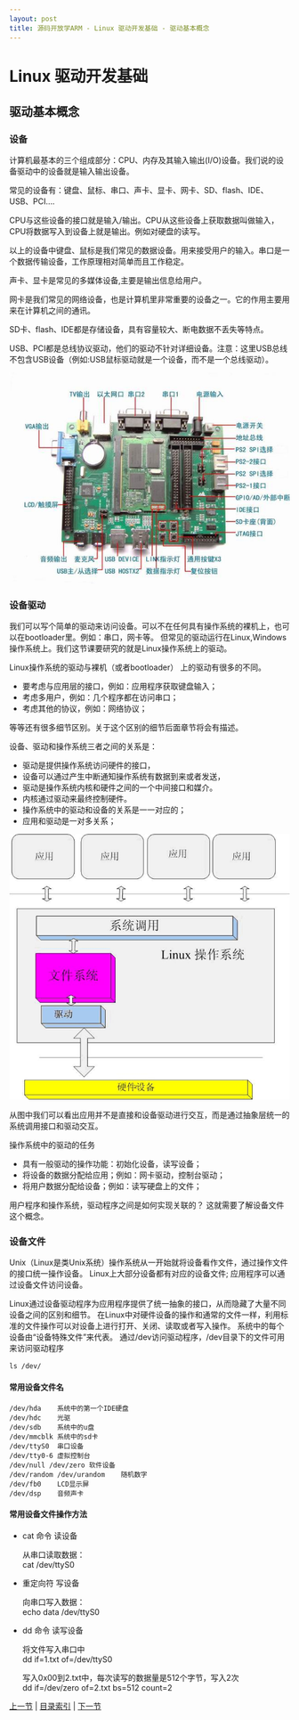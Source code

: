 ```yaml
---
layout: post
title: 源码开放学ARM - Linux 驱动开发基础 - 驱动基本概念
---
```


# Linux 驱动开发基础
## 驱动基本概念

### 设备
计算机最基本的三个组成部分：CPU、内存及其输入输出(I/O)设备。我们说的设备驱动中的设备就是输入输出设备。

常见的设备有：键盘、鼠标、串口、声卡、显卡、网卡、SD、flash、IDE、USB、PCI….

CPU与这些设备的接口就是输入/输出。CPU从这些设备上获取数据叫做输入，CPU将数据写入到设备上就是输出。例如对硬盘的读写。

以上的设备中键盘、鼠标是我们常见的数据设备。用来接受用户的输入。串口是一个数据传输设备，工作原理相对简单而且工作稳定。

声卡、显卡是常见的多媒体设备,主要是输出信息给用户。

网卡是我们常见的网络设备，也是计算机里非常重要的设备之一。它的作用主要用来在计算机之间的通讯。

SD卡、flash、IDE都是存储设备，具有容量较大、断电数据不丢失等特点。

USB、PCI都是总线协议驱动，他们的驱动不针对详细设备。注意：这里USB总线不包含USB设备（例如:USB鼠标驱动就是一个设备，而不是一个总线驱动）。

![MC2410E开发板1](../figures/LASO-chp101-1-1-mc2410.jpg)


### 设备驱动
我们可以写个简单的驱动来访问设备。可以不在任何具有操作系统的裸机上，也可以在bootloader里。例如：串口，网卡等。
但常见的驱动运行在Linux,Windows操作系统上。我们这节课要研究的就是Linux操作系统上的驱动。

Linux操作系统的驱动与裸机（或者bootloader） 上的驱动有很多的不同。

- 要考虑与应用层的接口，例如：应用程序获取键盘输入；
- 考虑多用户，例如：几个程序都在访问串口；
- 考虑其他的协议，例如：网络协议；

等等还有很多细节区别。关于这个区别的细节后面章节将会有描述。


设备、驱动和操作系统三者之间的关系是：

* 驱动是提供操作系统访问硬件的接口，
* 设备可以通过产生中断通知操作系统有数据到来或者发送，
* 驱动是操作系统内核和硬件之间的一个中间接口和媒介。
* 内核通过驱动来最终控制硬件。
* 操作系统中的驱动和设备的关系是一一对应的；
* 应用和驱动是一对多关系；
	
![Linux设备驱动层次结构](../figures/LASO-chp101-1-1-lddframe.jpg)
	
从图中我们可以看出应用并不是直接和设备驱动进行交互，而是通过抽象层统一的系统调用接口和驱动交互。

操作系统中的驱动的任务 

* 具有一般驱动的操作功能：初始化设备，读写设备；
* 将设备的数据分配给应用；例如：网卡驱动，控制台驱动；
* 将用户数据分配给设备；例如：读写硬盘上的文件；

用户程序和操作系统，驱动程序之间是如何实现关联的？ 这就需要了解设备文件这个概念。
	
### 设备文件
Unix（Linux是类Unix系统）操作系统从一开始就将设备看作文件，通过操作文件的接口统一操作设备。
Linux上大部分设备都有对应的设备文件; 应用程序可以通过设备文件访问设备。

Linux通过设备驱动程序为应用程序提供了统一抽象的接口，从而隐藏了大量不同设备之间的区别和细节。
在Linux中对硬件设备的操作和通常的文件一样，利用标准的文件操作可以对设备上进行打开、关闭、读取或者写入操作。
系统中的每个设备由“设备特殊文件”来代表。
通过/dev访问驱动程序，/dev目录下的文件可用来访问驱动程序

	ls /dev/

#### 常用设备文件名
	
	/dev/hda	系统中的第一个IDE硬盘
	/dev/hdc	光驱
	/dev/sdb	系统中的u盘
	/dev/mmcblk	系统中的sd卡
	/dev/ttyS0	串口设备
	/dev/tty0-6 虚拟控制台
	/dev/null /dev/zero 软件设备
	/dev/random /dev/urandom	随机数字
	/dev/fb0 	LCD显示屏
	/dev/dsp 	音频声卡
	
#### 常用设备文件操作方法
* cat 命令 读设备

	从串口读取数据：  
	cat /dev/ttyS0

* 重定向符 写设备

	向串口写入数据：  
	echo data /dev/ttyS0

* dd 命令 读写设备

	将文件写入串口中  
	dd if=1.txt of=/dev/ttyS0			
	
	写入0x00到2.txt中，每次读写的数据量是512个字节，写入2次  
	dd if=/dev/zero	of=2.txt bs=512 count=2

	
[上一节](chp0-1.html)  |  [目录索引](../index.html)  |  [下一节](chp101-2.html)
